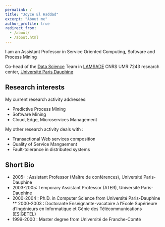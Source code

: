 ```yaml
---
permalink: /
title: "Joyce El Haddad"
excerpt: "About me"
author_profile: true
redirect_from: 
  - /about/
  - /about.html
---
```


<script async src="https://www.googletagmanager.com/gtag/js?id=G-JL2ZY530JC"></script> <script> window.dataLayer = window.dataLayer || []; function gtag(){dataLayer.push(arguments);} gtag('js', new Date()); gtag('config', 'G-JL2ZY530JC'); </script>

I am an Assistant Professor in Service Oriented Computing, Software and Process Mining

Co-head of the [Data Science](https://www.lamsade.dauphine.fr/en/research/groups/data-science.html) Team in [LAMSADE](https://www.lamsade.dauphine.fr/en.html) CNRS UMR 7243 research center, [Université Paris Dauphine](https://dauphine.psl.eu/) 


Research interests
---
My current research activity addresses:
* Predictive Process Mining 
* Software Mining
* Cloud, Edge, Microservices Management 

My other research activity deals with : 
* Transactional Web services composition
* Quality of Service Mangaement 
* Fault-tolerance in distributed systems

Short Bio
---
* 2005- : Assistant Professor (Maître de conférences), Université Paris-Dauphine
* 2003-2005: Temporary Assistant Professor (ATER), Université Paris-Dauphine
* 2000-2004 : Ph.D. in Computer Science from Université Paris-Dauphine
  ** 2000-2003 : Doctorante Enseignante-vacataire à l’Ecole Supérieure d’Ingénieurs en Informatique et Génie des Télécommunications (ESIGETEL)
* 1999-2000 : Master degree from Université de Franche-Comté

